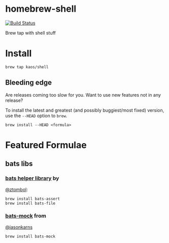 # homebrew-shell

[![Build Status](https://travis-ci.org/kaos/homebrew-shell.svg?branch=master)](https://travis-ci.org/kaos/homebrew-shell)

Brew tap with shell stuff

# Install

    brew tap kaos/shell

## Bleeding edge

Are releases coming too slow for you. Want to use new features not in
any release?

To install the latest and greatest (and possibly buggiest/most fixed)
version, use the `--HEAD` option to `brew`.

    brew install --HEAD <formula>


# Featured Formulae

## bats libs

### [bats helper library](https://github.com/ztombol/bats-docs) by
[@ztombol](https://github.com/ztombol):

    brew install bats-assert
    brew install bats-file

### [bats-mock](https://github.com/jasonkarns/bats-mock) from
[@jasonkarns](https://github.com/jasonkarns)

    brew install bats-mock

